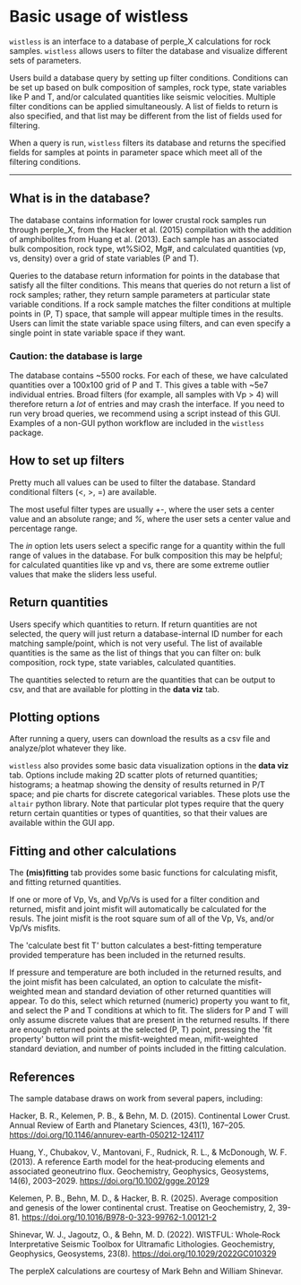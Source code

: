# Basic usage of wistless
`wistless` is an interface to a database of perple\_X calculations for rock samples. `wistless` allows users to filter the database and visualize different sets of parameters.

Users build a database query by setting up filter conditions. Conditions can be set up based on bulk composition of samples, rock type, state variables like P and T, and/or calculated quantities like seismic velocities. Multiple filter conditions can be applied simultaneously. A list of fields to return is also specified, and that list may be different from the list of fields used for filtering.

When a query is run, `wistless` filters its database and returns the specified fields for samples at points in parameter space which meet all of the filtering conditions.

***

## What is in the database?
The database contains information for lower crustal rock samples run through perple\_X, from the Hacker et al. (2015) compilation with the addition of amphibolites from Huang et al. (2013). Each sample has an associated bulk composition, rock type, wt%SiO2, Mg#, and calculated quantities (vp, vs, density) over a grid of state variables (P and T). 

Queries to the database return information for points in the database that satisfy all the filter conditions. This means that queries do not return a list of rock samples; rather, they return sample parameters at particular state variable conditions. If a rock sample matches the filter conditions at multiple points in (P, T) space, that sample will appear multiple times in the results. Users can limit the state variable space using filters, and can even specify a single point in state variable space if they want.

### Caution: the database is large
The database contains ~5500 rocks. For each of these, we have calculated quantities over a 100x100 grid of P and T. This gives a table with ~5e7 individual entries. Broad filters (for example, all samples with Vp > 4) will therefore return a *lot* of entries and may crash the interface. If you need to run very broad queries, we recommend using a script instead of this GUI. Examples of a non-GUI python workflow are included in the `wistless` package.

## How to set up filters
Pretty much all values can be used to filter the database. Standard conditional filters (<, >, =) are available.

The most useful filter types are usually *+-*, where the user sets a center value and an absolute range; and *%*, where the user sets a center value and percentage range. 

The *in* option lets users select a specific range for a quantity within the full range of values in the database. For bulk composition this may be helpful; for calculated quantities like vp and vs, there are some extreme outlier values that make the sliders less useful.

## Return quantities
Users specify which quantities to return. If return quantities are not selected, the query will just return a database-internal ID number for each matching sample/point, which is not very useful. The list of available quantities is the same as the list of things that you can filter on: bulk composition, rock type, state variables, calculated quantities. 

The quantities selected to return are the quantities that can be output to csv, and that are available for plotting in the **data viz** tab.

## Plotting options
After running a query, users can download the results as a csv file and analyze/plot whatever they like. 

`wistless` also provides some basic data visualization options in the **data viz** tab. Options include making 2D scatter plots of returned quantities; histograms; a heatmap showing the density of results returned in P/T space; and pie charts for discrete categorical variables. These plots use the `altair` python library. Note that particular plot types require that the query return certain quantities or types of quantities, so that their values are available within the GUI app.

## Fitting and other calculations
The **(mis)fitting** tab provides some basic functions for calculating misfit, and fitting returned quantities.

If one or more of Vp, Vs, and Vp/Vs is used for a filter condition and returned, misfit and joint misfit will automatically be calculated for the resuls. The joint misfit is the root square sum of all of the Vp, Vs, and/or Vp/Vs misfits.

The 'calculate best fit T' button calculates a best-fitting temperature provided temperature has been included in the returned results.

If pressure and temperature are both included in the returned results, and the joint misfit has been calculated, an option to calculate the misfit-weighted mean and standard deviation of other returned quantities will appear. To do this, select which returned (numeric) property you want to fit, and select the P and T conditions at which to fit. The sliders for P and T will only assume discrete values that are present in the returned results. If there are enough returned points at the selected (P, T) point, pressing the 'fit property' button will print the misfit-weighted mean, mifit-weighted standard deviation, and number of points included in the fitting calculation.

## References

The sample database draws on work from several papers, including:

Hacker, B. R., Kelemen, P. B., & Behn, M. D. (2015). Continental Lower Crust. Annual Review of Earth and Planetary Sciences, 43(1), 167–205. https://doi.org/10.1146/annurev-earth-050212-124117

Huang, Y., Chubakov, V., Mantovani, F., Rudnick, R. L., & McDonough, W. F. (2013). A reference Earth model for the heat‐producing elements and associated geoneutrino flux. Geochemistry, Geophysics, Geosystems, 14(6), 2003–2029. https://doi.org/10.1002/ggge.20129

Kelemen, P. B., Behn, M. D., & Hacker, B. R. (2025). Average composition and genesis of the lower continental crust. Treatise on Geochemistry, 2, 39-81. https://doi.org/10.1016/B978-0-323-99762-1.00121-2

Shinevar, W. J., Jagoutz, O., & Behn, M. D. (2022). WISTFUL: Whole‐Rock Interpretative Seismic Toolbox for Ultramafic Lithologies. Geochemistry, Geophysics, Geosystems, 23(8). https://doi.org/10.1029/2022GC010329

The perpleX calculations are courtesy of Mark Behn and William Shinevar.

